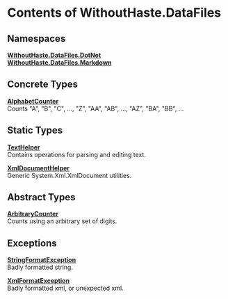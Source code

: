 # Contents of WithoutHaste.DataFiles

## Namespaces

[**WithoutHaste.DataFiles.DotNet**](TableOfContents.WithoutHaste.DataFiles.DotNet.md)  
[**WithoutHaste.DataFiles.Markdown**](TableOfContents.WithoutHaste.DataFiles.Markdown.md)  

## Concrete Types

[**AlphabetCounter**](WithoutHaste.DataFiles.AlphabetCounter.md)  
Counts "A", "B", "C", ..., "Z", "AA", "AB", ..., "AZ", "BA", "BB", ...  

  

## Static Types

[**TextHelper**](WithoutHaste.DataFiles.TextHelper.md)  
Contains operations for parsing and editing text.  

  
[**XmlDocumentHelper**](WithoutHaste.DataFiles.XmlDocumentHelper.md)  
Generic System.Xml.XmlDocument utilities.  

  

## Abstract Types

[**ArbitraryCounter**](WithoutHaste.DataFiles.ArbitraryCounter.md)  
Counts using an arbitrary set of digits.  

  

## Exceptions

[**StringFormatException**](WithoutHaste.DataFiles.StringFormatException.md)  
Badly formatted string.  

  
[**XmlFormatException**](WithoutHaste.DataFiles.XmlFormatException.md)  
Badly formatted xml, or unexpected xml.  

  

